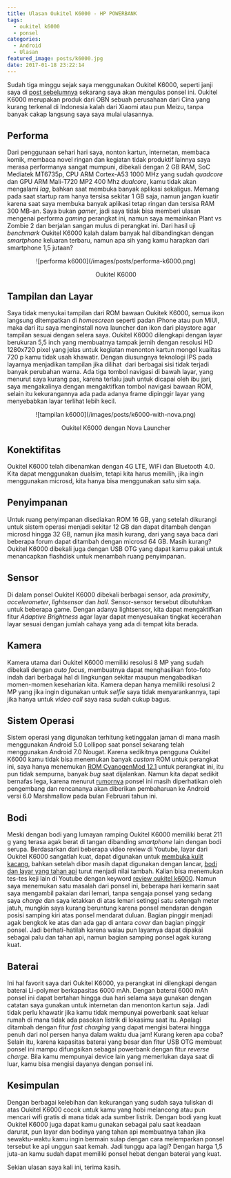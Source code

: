 ```yaml
---
title: Ulasan Oukitel K6000 - HP POWERBANK
tags:
  - oukitel k6000
  - ponsel
categories:
  - Android
  - Ulasan
featured_image: posts/k6000.jpg
date: 2017-01-18 23:22:14
---
```


Sudah tiga minggu sejak saya menggunakan Oukitel K6000, seperti janji saya di [post sebelumnya](https://chamelemon.wordpress.com/2017/01/04/beli-hp-baru-di-toko-daring-dikirim-dari-mancanegara) sekarang saya akan mengulas ponsel ini. Oukitel K6000 merupakan produk dari OBN sebuah perusahaan dari Cina yang kurang terkenal di Indonesia kalah dari Xiaomi atau pun Meizu, tanpa banyak cakap langsung saya saya mulai ulasannya.

## Performa

Dari penggunaan sehari hari saya, nonton kartun, internetan, membaca komik, membaca novel ringan dan kegiatan tidak produktif lainnya saya merasa performanya sangat mumpuni, dibekali dengan 2 GB RAM, SoC Mediatek MT6735p, CPU ARM Cortex-A53 1000 MHz yang sudah _quadcore_ dan GPU ARM Mali-T720 MP2 400 Mhz _dualcore_, kamu tidak akan mengalami _lag_, bahkan saat membuka banyak aplikasi sekaligus. Memang pada saat startup ram hanya tersisa sekitar 1 GB saja, namun jangan kuatir karena saat saya membuka banyak aplikasi tetap ringan dan tersisa RAM 300 MB-an. Saya bukan _gamer_, jadi saya tidak bisa memberi ulasan mengenai performa _gaming_ perangkat ini, namun saya memainkan Plant vs Zombie 2 dan berjalan sangan mulus di perangkat ini. Dari hasil uji _benchmark_ Oukitel K6000 kalah dalam banyak hal dibandingkan dengan _smartphone_ keluaran terbaru, namun apa sih yang kamu harapkan dari smartphone 1,5 jutaan?  

<div align="center">
![performa k6000](/images/posts/performa-k6000.png)
<p>Oukitel K6000</p>
</div>

## Tampilan dan Layar

Saya tidak menyukai tampilan dari ROM bawaan Oukitek K6000, semua ikon langsung ditempatkan di _homescreen_ seperti padan iPhone atau pun MiUI, maka dari itu saya menginstall nova launcher dan ikon dari playstore agar tampilan sesuai dengan selera saya. Oukitel K6000 dilengkapi dengan layar berukuran 5,5 inch yang membuatnya tampak jernih dengan resolusi HD 1280x720 pixel yang jelas untuk kegiatan menonton kartun mongol kualitas 720 p kamu tidak usah khawatir. Dengan diusungnya teknologi IPS pada layarnya menjadikan tampilan jika dilihat  dari berbagai sisi tidak terjadi banyak perubahan warna. Ada tiga tombol navigasi di bawah layar, yang menurut saya kurang pas, karena terlalu jauh untuk dicapai oleh ibu jari, saya mengakalinya dengan mengaktifkan tombol navigasi bawaan ROM, selain itu kekurangannya ada pada adanya frame dipinggir layar yang menyebabkan layar terlihat lebih kecil.

<div align="center">
![tampilan k6000](/images/posts/k6000-with-nova.png)
<p>Oukitel K6000 dengan Nova Launcher</p>
</div>

## Konektifitas

Oukitel K6000 telah dibenamkan dengan 4G LTE, WiFi dan Bluetooth 4.0. Kita dapat menggunakan dualsim, tetapi kita harus memilih, jika ingin menggunakan microsd, kita hanya bisa menggunakan satu sim saja.  

## Penyimpanan

Untuk ruang penyimpanan disediakan ROM 16 GB, yang setelah dikurangi untuk sistem operasi menjadi sekitar 12 GB dan dapat ditambah dengan microsd hingga 32 GB, namun jika masih kurang, dari yang saya baca dari beberapa forum dapat ditambah dengan microsd 64 GB. Masih kurang? Oukitel K6000 dibekali juga dengan USB OTG yang dapat kamu pakai untuk menancapkan flashdisk untuk menambah ruang penyimpanan.  

## Sensor

Di dalam ponsel Oukitel K6000 dibekali berbagai sensor, ada _proximity_, _accelerometer_, _lightsensor_ dan _hall_. Sensor-sensor tersebut dibutuhkan untuk beberapa game. Dengan adanya lightsensor, kita dapat mengaktifkan fitur _Adaptive Brightness_ agar layar dapat menyesuaikan tingkat kecerahan layar sesuai dengan jumlah cahaya yang ada di tempat kita berada.  

## Kamera

Kamera utama dari Oukitel K6000 memiliki resolusi 8 MP yang sudah dibekali dengan _auto focus,_ membuatnya dapat menghasilkan foto-foto indah dari berbagai hal di lingkungan sekitar maupun mengabadikan momen-momen keseharian kita. Kamera depan hanya memiliki resolusi 2 MP yang jika ingin digunakan untuk _selfie_ saya tidak menyarankannya, tapi jika hanya untuk _video call_ saya rasa sudah cukup bagus.

## Sistem Operasi

Sistem operasi yang digunakan terhitung ketinggalan jaman di mana masih menggunakan Android 5.0 Lollipop saat ponsel sekarang telah menggunakan Android 7.0 Nougat. Karena sedikitnya pengguna Oukitel K6000 kamu tidak bisa menemukan banyak _custom_ ROM untuk perangkat ini, saya hanya menemukan [ROM CyanogenMod 12.1](https://forum.xda-developers.com/android/general/oukitel-k6000-cm12-1-rom-flash-guide-t3279458) untuk perangkat ini, itu pun tidak sempurna, banyak _bug_ saat dijalankan. Namun kita dapat sedikit bernafas lega, karena menurut [rumornya](http://www.gadgetsacademy.com/android-60-marshmallow-update-for-oukitel-k10000-k6000-and-k4000-release-date-details/) ponsel ini masih diperhatikan oleh pengembang dan rencananya akan diberikan pembaharuan ke Android versi 6.0 Marshmallow pada bulan Februari tahun ini.  

## Bodi

Meski dengan bodi yang lumayan ramping Oukitel K6000 memiliki berat 211 g yang terasa agak berat di tangan dibanding _smartphone_ lain dengan bodi serupa. Berdasarkan dari beberapa video review di Youtube, layar dari Oukitel K6000 sangatlah kuat, dapat digunakan untuk [membuka kulit kacang](https://youtu.be/cyrD3WUmmWc?t=225), bahkan setelah dibor masih dapat digunakan dengan lancar, [bodi dan layar yang tahan api](https://www.youtube.com/watch?v=m5Zadv6p_u4) turut menjadi nilai tambah. Kalian bisa menemukan tes-tes keji lain di Youtube dengan keyword [review oukitel k6000](https://www.youtube.com/results?search_query=oukitel+k6000). Namun saya menemukan satu masalah dari ponsel ini, beberapa hari kemarin saat saya mengambil pakaian dari lemari, tanpa sengaja ponsel yang sedang saya _charge_ dan saya letakkan di atas lemari setinggi satu setengah meter jatuh, mungkin saya kurang beruntung karena ponsel mendaran dengan posisi samping kiri atas ponsel mendarat duluan. Bagian pinggir menjadi agak bengkok ke atas dan ada gap di antara _cover_ dan bagian pinggir ponsel. Jadi berhati-hatilah karena walau pun layarnya dapat dipakai sebagai palu dan tahan api, namun bagian samping ponsel agak kurang kuat.  

## Baterai

Ini hal favorit saya dari Oukitel K6000, ya perangkat ini dilengkapi dengan baterai Li-polymer berkapasitas 6000 mAh. Dengan baterai 6000 mAh ponsel ini dapat bertahan hingga dua hari selama saya gunakan dengan catatan saya gunakan untuk internetan dan menonton kartun saja. Jadi tidak perlu khawatir jika kamu tidak mempunyai powerbank saat keluar rumah di mana tidak ada pasokan listrik di lokasimu saat itu. Apalagi ditambah dengan fitur _fast charging_ yang dapat mengisi baterai hingga penuh dari nol persen hanya dalam waktu dua jam! Kurang keren apa coba? Selain itu, karena kapasitas baterai yang besar dan fitur USB OTG membuat ponsel ini mampu difungsikan sebagai powerbank dengan fitur _reverse charge_. Bila kamu mempunyai device lain yang memerlukan daya saat di luar, kamu bisa mengisi dayanya dengan ponsel ini.  

## Kesimpulan

Dengan berbagai kelebihan dan kekurangan yang sudah saya tuliskan di atas Oukitel K6000 cocok untuk kamu yang hobi melancong atau pun mencari wifi gratis di mana tidak ada sumber listrik. Dengan bodi yang kuat Oukitel K6000 juga dapat kamu gunakan sebagai palu saat keadaan darurat, pun layar dan bodinya yang tahan api membuatnya tahan jika sewaktu-waktu kamu ingin bermain sulap dengan cara melemparkan ponsel tersebut ke api unggun saat kemah. Jadi tunggu apa lagi? Dengan harga 1,5 juta-an kamu sudah dapat memiliki ponsel hebat dengan baterai yang kuat. 

Sekian ulasan saya kali ini, terima kasih.